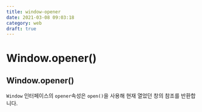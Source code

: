 ```yaml
---
title: window-opener
date: 2021-03-08 09:03:18
category: web
draft: true
---
```


# Window.opener()

## Window.opener()

`Window` 인터페이스의 `opener`속성은 `open()`을 사용해 현재 열었던 창의 참조를 반환합니다.
